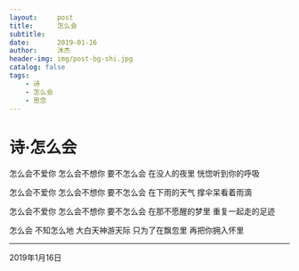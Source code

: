 ```yaml
---
layout:     post
title:      怎么会
subtitle:
date:       2019-01-16
author:     沐杰
header-img: img/post-bg-shi.jpg
catalog: false
tags:
    - 诗
    - 怎么会
    - 思念
---
```

# 诗·怎么会

怎么会不爱你
怎么会不想你
要不怎么会
在没人的夜里
恍惚听到你的呼吸

怎么会不爱你
怎么会不想你
要不怎么会
在下雨的天气
撑伞呆看着雨滴

怎么会不爱你
怎么会不想你
要不怎么会
在那不愿醒的梦里
重复一起走的足迹

怎么会
不知怎么地
大白天神游天际
只为了在飘忽里
再把你拥入怀里

***

2019年1月16日
